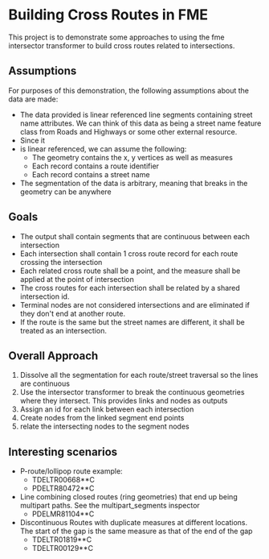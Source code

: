 # Building Cross Routes in FME
This project is to demonstrate some approaches to using the fme intersector transformer to build cross routes related
to intersections.  

## Assumptions
For purposes of this demonstration, the following assumptions about the data are made:

- The data provided is linear referenced line segments containing street name attributes.  We can think of this data as being a street name feature class from Roads and Highways or some other external resource.
- Since it 
- is linear referenced, we can assume the following:
  * The geometry contains the x, y vertices as well as measures
  * Each record contains a route identifier
  * Each record contains a street name
- The segmentation of the data is arbitrary, meaning that breaks in the geometry can be anywhere

## Goals
- The output shall contain segments that are continuous between each intersection
- Each intersection shall contain 1 cross route record for each route crossing the intersection
- Each related cross route shall be a point, and the measure shall be applied at the point of intersection
- The cross routes for each intersection shall be related by a shared intersection id.
- Terminal nodes are not considered intersections and are eliminated if they don't end at another route.
- If the route is the same but the street names are different, it shall be treated as an intersection.

## Overall Approach
1. Dissolve all the segmentation for each route/street traversal so the lines are continuous
2. Use the intersector transformer to break the continuous geometries where they intersect.  This provides links and nodes as outputs
3. Assign an id for each link between each intersection
4. Create nodes from the linked segment end points
5. relate the intersecting nodes to the segment nodes

## Interesting scenarios
- P-route/lollipop route example: 
  - TDELTR00668**C
  - PDELTR80472**C
- Line combining closed routes (ring geometries) that end up being multipart paths.  See the multipart_segments inspector
  - PDELMR81104**C 
- Discontinuous Routes with duplicate measures at different locations.  The start of the gap is the same measure as that of the end of the gap
  - TDELTR01819**C
  - TDELTR00129**C